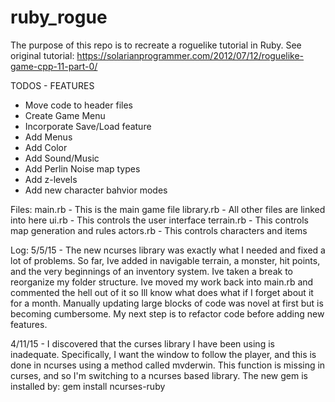 ruby_rogue
==========

The purpose of this repo is to recreate a roguelike tutorial in Ruby. See original tutorial: https://solarianprogrammer.com/2012/07/12/roguelike-game-cpp-11-part-0/

TODOS - FEATURES
* Move code to header files
* Create Game Menu
* Incorporate Save/Load feature
* Add Menus
* Add Color
* Add Sound/Music
* Add Perlin Noise map types
* Add z-levels
* Add new character bahvior modes

Files:
main.rb - This is the main game file
library.rb - All other files are linked into here
ui.rb - This controls the user interface
terrain.rb - This controls map generation and rules
actors.rb - This controls characters and items

Log:
5/5/15 - The new ncurses library was exactly what I needed and fixed a lot of problems. So far, Ive added in navigable terrain, a monster, hit points, and the very beginnings of an inventory system. Ive taken a break to reorganize my folder structure. Ive moved my work back into main.rb and commented the hell out of it so Ill know what does what if I forget about it for a month. Manually updating large blocks of code was novel at first but is becoming cumbersome. My next step is to refactor code before adding new features.

4/11/15 - I discovered that the curses library I have been using is inadequate. Specifically, I want the window to follow the player, and this is done in ncurses using a method called mvderwin. This function is missing in curses, and so I'm switching to a ncurses based library.
The new gem is installed by: gem install ncurses-ruby